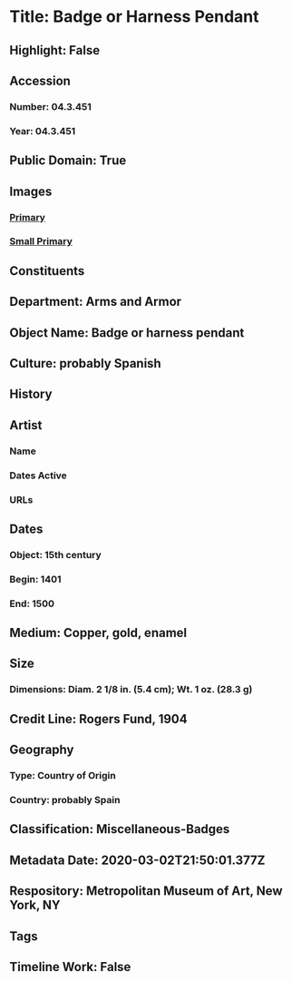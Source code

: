 # Title: Badge or Harness Pendant
## Highlight: False
## Accession
### Number: 04.3.451
### Year: 04.3.451
## Public Domain: True
## Images
### [Primary](https://images.metmuseum.org/CRDImages/aa/original/LC-04.3.451-001.jpg)
### [Small Primary](https://images.metmuseum.org/CRDImages/aa/web-large/LC-04.3.451-001.jpg)
## Constituents
## Department: Arms and Armor
## Object Name: Badge or harness pendant
## Culture: probably Spanish
## History
## Artist
### Name
### Dates Active
### URLs
## Dates
### Object: 15th century
### Begin: 1401
### End: 1500
## Medium: Copper, gold, enamel
## Size
### Dimensions: Diam. 2 1/8 in. (5.4 cm); Wt. 1 oz. (28.3 g)
## Credit Line: Rogers Fund, 1904
## Geography
### Type: Country of Origin
### Country: probably Spain
## Classification: Miscellaneous-Badges
## Metadata Date: 2020-03-02T21:50:01.377Z
## Respository: Metropolitan Museum of Art, New York, NY
## Tags
## Timeline Work: False